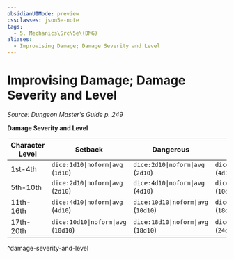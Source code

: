 ```yaml
---
obsidianUIMode: preview
cssclasses: json5e-note
tags:
  - 5. Mechanics\Src\5e\(DMG)
aliases:
  - Improvising Damage; Damage Severity and Level
---
```

# Improvising Damage; Damage Severity and Level
*Source: Dungeon Master's Guide p. 249* 

**Damage Severity and Level**

| Character Level | Setback | Dangerous | Deadly |
|-----------------|---------|-----------|--------|
| 1st-4th | `dice:1d10\|noform\|avg` (`1d10`) | `dice:2d10\|noform\|avg` (`2d10`) | `dice:4d10\|noform\|avg` (`4d10`) |
| 5th-10th | `dice:2d10\|noform\|avg` (`2d10`) | `dice:4d10\|noform\|avg` (`4d10`) | `dice:10d10\|noform\|avg` (`10d10`) |
| 11th-16th | `dice:4d10\|noform\|avg` (`4d10`) | `dice:10d10\|noform\|avg` (`10d10`) | `dice:18d10\|noform\|avg` (`18d10`) |
| 17th-20th | `dice:10d10\|noform\|avg` (`10d10`) | `dice:18d10\|noform\|avg` (`18d10`) | `dice:24d10\|noform\|avg` (`24d10`) |
^damage-severity-and-level
